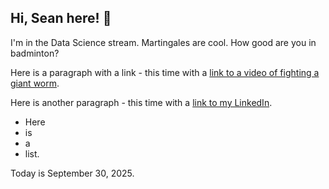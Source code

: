 ## Hi, Sean here! 👋

I'm in the Data Science stream. Martingales are cool. How good are you in badminton?

Here is a paragraph with a link - this time with a [link to a video of fighting a giant worm](https://www.youtube.com/watch?v=wNqUSpA7SAc).

Here is another paragraph - this time with a [link to my LinkedIn](https://www.linkedin.com/in/sean-soon-319611216/).

- Here
- is
- a
- list.

Today is September 30, 2025.
